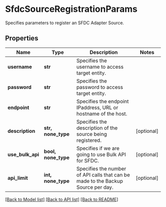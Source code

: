 # SfdcSourceRegistrationParams

Specifies parameters to register an SFDC Adapter Source.

## Properties
Name | Type | Description | Notes
------------ | ------------- | ------------- | -------------
**username** | **str** | Specifies the username to access target entity. | 
**password** | **str** | Specifies the password to access target entity. | 
**endpoint** | **str** | Specifies the endpoint IPaddress, URL or hostname of the host. | 
**description** | **str, none_type** | Specifies the description of the source being registered. | [optional] 
**use_bulk_api** | **bool, none_type** | Specifies if we are going to use Bulk API for SFDC. | [optional] 
**api_limit** | **int, none_type** | Specifies the number of API calls that can be made to the Backup Source per day. | [optional] 

[[Back to Model list]](../README.md#documentation-for-models) [[Back to API list]](../README.md#documentation-for-api-endpoints) [[Back to README]](../README.md)


